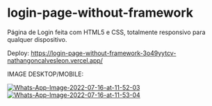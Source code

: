 # login-page-without-framework
Página de Login feita com HTML5 e CSS, totalmente responsivo para qualquer dispositivo.


Deploy: https://login-page-without-framework-3o49yytcv-nathangoncalvesleon.vercel.app/


IMAGE DESKTOP/MOBILE: 

<a href="https://ibb.co/HgsGTGt">
<img src="https://i.ibb.co/HgsGTGt/Whats-App-Image-2022-07-16-at-11-52-03.jpg" alt="Whats-App-Image-2022-07-16-at-11-52-03" border="0">

</a> 
<a href="https://ibb.co/JkGntvm">
<img src="https://i.ibb.co/JkGntvm/Whats-App-Image-2022-07-16-at-11-53-04.jpg" alt="Whats-App-Image-2022-07-16-at-11-53-04" border="0"></a>
